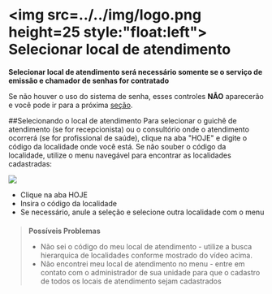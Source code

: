 # <img src=../../img/logo.png height=25 style:"float:left"> Selecionar local de atendimento

**Selecionar local de atendimento será necessário somente se o serviço de emissão e chamador de senhas for contratado**

Se não houver o uso do sistema de senha, esses controles **NÂO** aparecerão e você pode ir para a próxima [seção](./recepcao.md).



##Selecionando o local de atendimento
Para selecionar o guichê de atendimento (se for recepcionista) ou o consultório onde o atendimento ocorrerá (se for profissional de saúde), clique na aba "HOJE" e digite o código da localidade onde você está. Se não souber o código da localidade, utilize o menu navegável para encontrar as localidades cadastradas:

<div class="left-float-framme framme70">
	<img src="../../img/calendario/selecionar_local.gif">
</div>

<div class="right-float-framme framme28">
	<ul>
		<li>Clique na aba HOJE</li>
		<li>Insira o código da localidade</li>
		<li>Se necessário, anule a seleção e selecione outra localidade com o menu</li>
	</ul>
</div>

<div style="clear: left; margin-bottom: 20px"></div>


> **Possíveis Problemas**
>  * Não sei o código do meu local de atendimento - utilize a busca hierarquica de localidades conforme mostrado do vídeo acima.
>  * Não encontrei meu local de atendimento no menu - entre em contato com o administrador de sua unidade para que o cadastro de todos os locais de atendimento sejam cadastrados 
